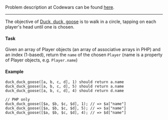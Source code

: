 Problem description at Codewars can be found
[here](https://www.codewars.com/kata/582e0e592029ea10530009ce/train/python).

-------------

The objective of [Duck, duck, goose](https://en.wikipedia.org/wiki/Duck,_duck,_goose) is to walk in
a circle, tapping on each player's head until one is chosen.

#### Task
Given an array of Player objects (an array of associative arrays in PHP) and an index (1-based),
return the `name` of the chosen `Player` (name is a property of Player objects, e.g. `Player.name`)

#### Example
```
duck_duck_goose([a, b, c, d], 1) should return a.name
duck_duck_goose([a, b, c, d], 5) should return a.name
duck_duck_goose([a, b, c, d], 4) should return d.name
```

```
// PHP only
duck_duck_goose([$a, $b, $c, $d], 1); // => $a["name"]
duck_duck_goose([$a, $b, $c, $d], 5); // => $a["name"]
duck_duck_goose([$a, $b, $c, $d], 4); // => $d["name"]
```
